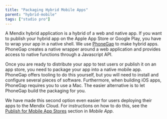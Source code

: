 ```yaml
---
title: "Packaging Hybrid Mobile Apps"
parent: "hybrid-mobile"
tags: ["studio pro"]
---
```


A Mendix hybrid application is a hybrid of a web and native app. If you want to publish your hybrid app on the Apple App Store or Google Play, you have to wrap your app in a native shell. We use [PhoneGap](http://phonegap.com/) to make hybrid apps. PhoneGap creates a native wrapper around a web application and provides access to native functions through a Javascript API. 

Once you are ready to distribute your app to test users or publish it on an app store, you need to package your app into a native mobile app. PhoneGap offers tooling to do this yourself, but you will need to install and configure several pieces of software. Furthermore, when building iOS apps, PhoneGap requires you to use a Mac. The easier alternative is to let PhoneGap build the packaging for you.  

We have made this second option even easier for users deploying their apps to the Mendix Cloud. For instructions on how to do this, see the [Publish for Mobile App Stores](/developerportal/deploy/mobileapp#publish) section in *Mobile App*.
